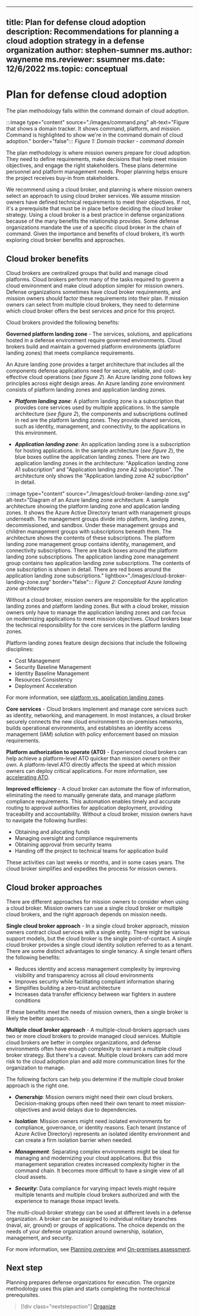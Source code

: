 ---
title: Plan for defense cloud adoption
description: Recommendations for planning a cloud adoption strategy in a defense organization
author: stephen-sumner
ms.author: wayneme
ms.reviewer: ssumner
ms.date: 12/6/2022
ms.topic: conceptual
--
# Plan for defense cloud adoption

The plan methodology falls within the command domain of cloud adoption.

:::image type="content" source="./images/command.png" alt-text="Figure that shows a domain tracker. It shows command, platform, and mission. Command is highlighted to show we're in the command domain of cloud adoption." border="false":::
*Figure 1: Domain tracker - command domain*

The plan methodology is where mission owners prepare for cloud adoption. They need to define requirements, make decisions that help meet mission objectives, and engage the right stakeholders. These plans determine personnel and platform management needs. Proper planning helps ensure the project receives buy-in from stakeholders.

We recommend using a cloud broker, and planning is where mission owners select an approach to using cloud broker services. We assume mission owners have defined technical requirements to meet their objectives. If not, it's a prerequisite that must be in place before deciding the cloud broker strategy. Using a cloud broker is a best practice in defense organizations because of the many benefits the relationship provides. Some defense organizations mandate the use of a specific cloud broker in the chain of command. Given the importance and benefits of cloud brokers, it’s worth exploring cloud broker benefits and approaches.

## Cloud broker benefits

Cloud brokers are centralized groups that build and manage cloud platforms. Cloud brokers perform many of the tasks required to govern a cloud environment and make cloud adoption simpler for mission owners. Defense organizations sometimes have cloud broker requirements, and mission owners should factor these requirements into their plan. If mission owners can select from multiple cloud brokers, they need to determine which cloud broker offers the best services and price for this project.

Cloud brokers provided the following benefits:

**Governed platform landing zone** - The services, solutions, and applications hosted in a defense environment require governed environments. Cloud brokers build and maintain a governed platform environments (platform landing zones) that meets compliance requirements.

An Azure landing zone provides a target architecture that includes all the components defense applications need for secure, reliable, and cost-effective cloud operations (*see figure 2*). An Azure landing zone follows key principles across eight design areas. An Azure landing zone environment consists of platform landing zones and application landing zones.

- ***Platform landing zone***: A platform landing zone is a subscription that provides core services used by multiple applications. In the sample architecture (*see figure 2*), the components and subscriptions outlined in red are the platform landing zones. They provide shared services, such as identity, management, and connectivity, to the applications in this environment.

- ***Application landing zone***: An application landing zone is a subscription for hosting applications. In the sample architecture (*see figure 2*), the blue boxes outline the application landing zones. There are two application landing zones in the architecture: "Application landing zone A1 subscription" and "Application landing zone A2 subscription". The architecture only shows the "Application landing zone A2 subscription" in detail.

:::image type="content" source="./images/cloud-broker-landing-zone.svg" alt-text="Diagram of an Azure landing zone architecture. A sample architecture showing the platform landing zone and application landing zones. It shows the Azure Active Directory tenant with management groups underneath. The management groups divide into platform, landing zones, decommissioned, and sandbox. Under these management groups and children management groups with subscriptions beneath them. The architecture shows the contents of these subscriptions. The platform landing zone management group contains identity, management, and connectivity subscriptions. There are black boxes around the platform landing zone subscriptions. The application landing zone management group contains two application landing zone subscriptions. The contents of one subscription is shown in detail. There are red boxes around the application landing zone subscriptions." lightbox="./images/cloud-broker-landing-zone.svg" border="false":::
*Figure 2: Conceptual Azure landing zone architecture*

Without a cloud broker, mission owners are responsible for the application landing zones and platform landing zones. But with a cloud broker, mission owners only have to manage the application landing zones and can focus on modernizing applications to meet mission objectives. Cloud brokers bear the technical responsibility for the core services in the platform landing zones.

Platform landing zones feature design decisions that include the following disciplines:

- Cost Management
- Security Baseline Management
- Identity Baseline Management
- Resources Consistency
- Deployment Acceleration

For more information, see [platform vs. application landing zones](../../ready/landing-zone/index.md#platform-landing-zones-vs-application-landing-zones).

**Core services** - Cloud brokers implement and manage core services such as identity, networking, and management. In most instances, a cloud broker securely connects the new cloud environment to on-premises networks, builds operational environments, and establishes an identity access management (IAM) solution with policy enforcement based on mission requirements.

**Platform authorization to operate (ATO)** - Experienced cloud brokers can help achieve a platform-level ATO quicker than mission owners on their own. A platform-level ATO directly affects the speed at which mission owners can deploy critical applications. For more information, see [accelerating ATO](/azure/azure-government/compliance/documentation-accelerate-compliance).

**Improved efficiency** - A cloud broker can automate the flow of information, eliminating the need to manually generate data, and manage platform compliance requirements. This automation enables timely and accurate routing to approval authorities for application deployment, providing traceability and accountability. Without a cloud broker, mission owners have to navigate the following hurdles:

- Obtaining and allocating funds
- Managing oversight and compliance requirements
- Obtaining approval from security teams
- Handing off the project to technical teams for application build

These activities can last weeks or months, and in some cases years. The cloud broker simplifies and expedites the process for mission owners.

## Cloud broker approaches

There are different approaches for mission owners to consider when using a cloud broker. Mission owners can use a single cloud broker or multiple cloud brokers, and the right approach depends on mission needs.

**Single cloud broker approach** - In a single cloud broker approach, mission owners contract cloud services with a single entity. There might be various support models, but the cloud broker is the single point-of-contact. A single cloud broker provides a single cloud identity solution referred to as a tenant. There are some distinct advantages to single tenancy. A single tenant offers the following benefits:

- Reduces identity and access management complexity by improving visibility and transparency across all cloud environments
- Improves security while facilitating compliant information sharing
- Simplifies building a zero-trust architecture
- Increases data transfer efficiency between war fighters in austere conditions

If these benefits meet the needs of mission owners, then a single broker is likely the better approach.

**Multiple cloud broker approach** - A multiple-cloud-brokers approach uses two or more cloud brokers to provide managed cloud services. Multiple cloud brokers are better in complex organizations, and defense environments often have enough complexity to warrant a multiple cloud broker strategy. But there's a caveat. Multiple cloud brokers can add more risk to the cloud adoption plan and add more communication lines for the organization to manage.

The following factors can help you determine if the multiple cloud broker approach is the right one.

- ***Ownership***: Mission owners might need their own cloud brokers. Decision-making groups often need their own tenant to meet mission-objectives and avoid delays due to dependencies.

- ***Isolation***: Mission owners might need isolated environments for compliance, governance, or identity reasons. Each tenant (instance of Azure Active Directory) represents an isolated identity environment and can create a firm isolation barrier when needed.

- ***Management***: Separating complex environments might be ideal for managing and modernizing your cloud applications. But this management separation creates increased complexity higher in the command chain. It becomes more difficult to have a single view of all cloud assets.

- ***Security***: Data compliance for varying impact levels might require multiple tenants and multiple cloud brokers authorized and with the experience to manage those impact levels.

The multi-cloud-broker strategy can be used at different levels in a defense organization. A broker can be assigned to individual military branches (naval, air, ground) or groups of applications. The choice depends on the needs of your defense organization around ownership, isolation, management, and security.

For more information, see [Planning overview](../../plan/plan-intro.md) and [On-premises assessment](../../plan/contoso-migration-assessment.md).

## Next step

Planning prepares defense organizations for execution. The organize methodology uses this plan and starts completing the nontechnical prerequisites.

> [!div class="nextstepaction"]
> [Organize](organize.md)
